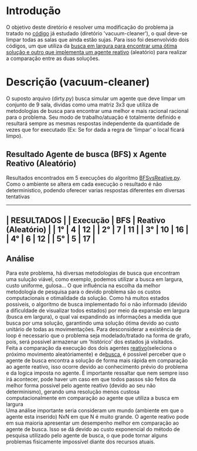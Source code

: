# Introdução
O objetivo deste diretório é resolver uma modificação do problema ja tratado no <a href="">código<a> já estudado (diretório 'vacuum-cleaner'), o qual deve-se limpar todas as salas que ainda estão sujas. Para isso foi desenvolvido dois códigos, um que utiliza da <a href="">busca em largura<a href=""> para encontrar uma ótima solução e outro que implementa um <a href="">agente reativo<a> (aleatório) para realizar a comparação entre as duas soluções.

# Descrição (vacuum-cleaner)
O suposto arquivo (dirty.py) busca simular um agente que deve limpar um conjunto de 9 sala, dividas como uma matriz 3x3 que utiliza de metodologias de busca para encontrar uma melhor e mais racional racional para o problema. Seu modo de trabalho/atuação é totalmente definido e resultará sempre as mesmas respostas independente da quantidade de vezes que for executado (Ex: Se for dada a regra de 'limpar' o local ficará limpo).


## Resultado Agente de busca (BFS) x Agente Reativo (Aleatório) 
Resultados encontrados em 5 execuções do algoritmo <a href="">BFSvsReative.py<a>. Como o ambiente se altera em cada execução o resultado é não deterministico, podendo oferecer varias respostas diferentes em diversas tentativas

---------------------------------------
|              RESULTADOS              |
| Execução | BFS | Reativo (Aleatório) |
|   1°     | 4   |          12         |
|   2°     | 7   |          11         |
|   3°     | 10  |          16         |
|   4°     | 6   |          12         |
|   5°     | 5   |          17         |
---------------------------------------

## Análise
Para este problema, há diversas metodologias de busca que encontram uma sulução viável, como exemplo,  podemos utilizar a busca em largura, custo uniforme, gulosa... O que influência na escolha da melhor metodologia de pesquisa para o devido problema são os custos computacionais e otimalidade da solução. 
Como há muitos estados possiveis, o algoritmo de busca implementado foi o não informado (devido a dificuldade de visualizar todos estados) por meio da expansão em largura (busca em largura), o qual vai expandindo as informações a medida que busca por uma solução, garantindo uma solução ótima devido ao custo unitário de todas as movimentações. Para desconsiderar a existência de loop é necessario que o problema seja modelado/tratado na forma de grafo, pois, será possível armazenar um 'histórico' dos estados já visitados.  <br>
Feita a comparação da execução dos dois agentes <a href="">reativo<a>(seleciona o próximo movimento aleatóriamente) e de<a href="">busca<a>, é possível perceber que o agente de busca encontra a solução de forma mais rápida em comparação ao agente reativo, isso ocorre devido ao conhecimento prévio do problema e da logica imposta no agente. É importante ressaltar que nem sempre isso irá acontecer, pode haver um caso em que todos passos são feitos da melhor forma possivel pelo agente reativo (devido ao seu não determinismo), gerando uma resolução menos custosa computacionalmente em comparação ao agente que utiliza a busca em largura <br>
Uma análise importante seria consideram um mundo (ambiente em que o agente esta inserido) NxN em que N é muito grande. O agente reativo pode em sua maioria apresentar um desempenho melhor em comparação ao agente de busca. Isso se dá devido ao custo exponencial do método de pesquisa utilizado pelo agente de busca, o que pode tornar alguns problemas fisicamente impossível diante dos recursos atuais. 